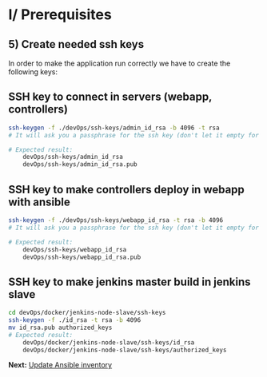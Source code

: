 # I/ Prerequisites
## 5) Create needed ssh keys

In order to make the application run correctly we have to create the following keys:

## SSH key to connect in servers (webapp, controllers)

```bash
ssh-keygen -f ./devOps/ssh-keys/admin_id_rsa -b 4096 -t rsa
# It will ask you a passphrase for the ssh key (don't let it empty for more safety)

# Expected result:
    devOps/ssh-keys/admin_id_rsa
    devOps/ssh-keys/admin_id_rsa.pub
```
 
## SSH key to make controllers deploy in webapp with ansible

```bash
ssh-keygen -f ./devOps/ssh-keys/webapp_id_rsa -t rsa -b 4096
# It will ask you a passphrase for the ssh key (don't let it empty for more safety)

# Expected result:
    devOps/ssh-keys/webapp_id_rsa
    devOps/ssh-keys/webapp_id_rsa.pub
```
    
## SSH key to make jenkins master build in jenkins slave 

```bash
cd devOps/docker/jenkins-node-slave/ssh-keys
ssh-keygen -f ./id_rsa -t rsa -b 4096
mv id_rsa.pub authorized_keys
# Expected result:
    devOps/docker/jenkins-node-slave/ssh-keys/id_rsa
    devOps/docker/jenkins-node-slave/ssh-keys/authorized_keys
```

<b>Next:</b> [Update Ansible inventory](update-ansible-inventory.md)